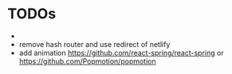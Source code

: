 # TODOs

-
- remove hash router and use redirect of netlify
- add animation https://github.com/react-spring/react-spring or
  https://github.com/Popmotion/popmotion
